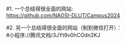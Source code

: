 #1.  一个总结得很全面的网站:   
  https://github.com/NAOSI-DLUT/Campus2024
  
#2.  另一个总结得很全面的网站（制到微信打开）：   
  #小程序://腾讯文档/3JYt9v0hCOdn2KJ











